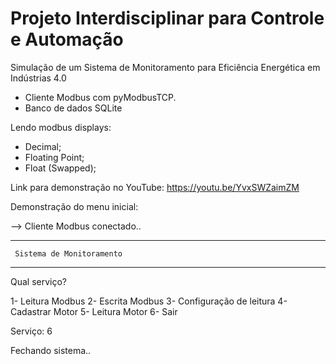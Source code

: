 # Projeto Interdisciplinar para Controle e Automação
Simulação de um Sistema de Monitoramento para Eficiência Energética em Indústrias 4.0

 - Cliente Modbus com pyModbusTCP.
 - Banco de dados SQLite

Lendo modbus displays:

 - Decimal;
 - Floating Point;
 - Float (Swapped);

Link para demonstração no YouTube: https://youtu.be/YvxSWZaimZM

Demonstração do menu inicial:

 --> Cliente Modbus conectado..

----------------------------------
     Sistema de Monitoramento
----------------------------------
Qual serviço?

1- Leitura Modbus
2- Escrita Modbus
3- Configuração de leitura
4- Cadastrar Motor
5- Leitura Motor
6- Sair

Serviço: 6

Fechando sistema..
